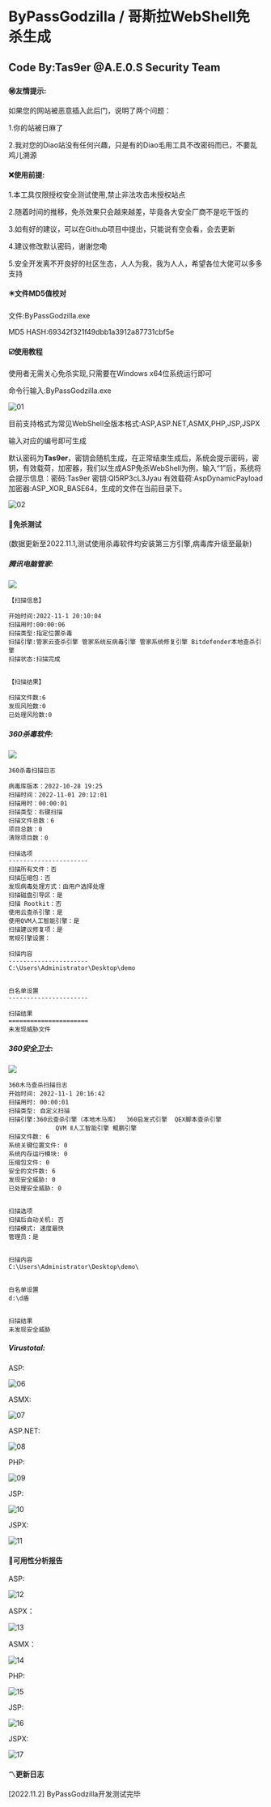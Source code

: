 # ByPassGodzilla / 哥斯拉WebShell免杀生成

## Code By:Tas9er @A.E.0.S Security Team

##### 

#### :secret:友情提示:

如果您的网站被恶意插入此后门，说明了两个问题：

1.你的站被日麻了

2.我对您的Diao站没有任何兴趣，只是有的Diao毛用工具不改密码而已，不要乱鸡儿溯源



#### :x:使用前提:

1.本工具仅限授权安全测试使用,禁止非法攻击未授权站点

2.随着时间的推移，免杀效果只会越来越差，毕竟各大安全厂商不是吃干饭的

3.如有好的建议，可以在Github项目中提出，只能说有空会看，会去更新

4.建议修改默认密码，谢谢您嘞

5.安全开发离不开良好的社区生态，人人为我，我为人人，希望各位大佬可以多多支持



#### :eight_pointed_black_star:文件MD5值校对

文件:ByPassGodzilla.exe

MD5 HASH:69342f321f49dbb1a3912a87731cbf5e



#### :ballot_box_with_check:使用教程

使用者无需关心免杀实现,只需要在Windows x64位系统运行即可

命令行输入:ByPassGodzilla.exe

![01](image\01.jpg)

目前支持格式为常见WebShell全版本格式:ASP,ASP.NET,ASMX,PHP,JSP,JSPX

输入对应的编号即可生成

默认密码为**Tas9er**，密钥会随机生成，在正常结束生成后，系统会提示密码，密钥，有效载荷，加密器，我们以生成ASP免杀WebShell为例，输入“1”后，系统将会提示信息：密码:Tas9er 密钥:Ql5RP3cL3Jyau 有效载荷:AspDynamicPayload 加密器:ASP_XOR_BASE64，生成的文件在当前目录下。

![02](image\02.jpg)



#### :trident:免杀测试

(数据更新至2022.11.1,测试使用杀毒软件均安装第三方引擎,病毒库升级至最新)

##### **腾讯电脑管家:**

![](image\03.jpg)

```
【扫描信息】

开始时间:2022-11-1 20:10:04
扫描用时:00:00:06
扫描类型:指定位置杀毒
扫描引擎:管家云查杀引擎 管家系统反病毒引擎 管家系统修复引擎 Bitdefender本地查杀引擎 
扫描状态:扫描完成


【扫描结果】

扫描文件数:6
发现风险数:0
已处理风险数:0
```



##### **360杀毒软件:**

![](image\04.jpg)

```
360杀毒扫描日志

病毒库版本：2022-10-28 19:25
扫描时间：2022-11-01 20:12:01
扫描用时：00:00:01
扫描类型：右键扫描
扫描文件总数：6
项目总数：0
清除项目数：0

扫描选项
----------------------
扫描所有文件：否
扫描压缩包：否
发现病毒处理方式：由用户选择处理
扫描磁盘引导区：是
扫描 Rootkit：否
使用云查杀引擎：是
使用QVM人工智能引擎：是
扫描建议修复项：是
常规引擎设置：

扫描内容
----------------------
C:\Users\Administrator\Desktop\demo


白名单设置
----------------------

扫描结果
======================
未发现威胁文件
```



##### 360安全卫士:

![](image\05.jpg)

```
360木马查杀扫描日志
开始时间: 2022-11-1 20:16:42
扫描用时: 00:00:01
扫描类型: 自定义扫描
扫描引擎:360云查杀引擎（本地木马库）  360启发式引擎  QEX脚本查杀引擎 
             QVM Ⅱ人工智能引擎 鲲鹏引擎  
扫描文件数: 6
系统关键位置文件: 0
系统内存运行模块: 0
压缩包文件: 0
安全的文件数: 6
发现安全威胁: 0
已处理安全威胁: 0


扫描选项
扫描后自动关机: 否
扫描模式: 速度最快
管理员：是


扫描内容
C:\Users\Administrator\Desktop\demo\


白名单设置
d:\d盾


扫描结果
未发现安全威胁

```



##### Virustotal:

ASP:

![06](image\06.jpg)



ASMX:

![07](image\07.jpg)



ASP.NET:

![08](image\08.jpg)



PHP:

![09](image\09.jpg)



JSP:

![10](image\10.jpg)



JSPX:

![11](image\11.jpg)



#### :100:可用性分析报告

ASP:

![12](image\12.jpg)



ASPX：

![13](image\13.jpg)

ASMX：

![14](image\14.jpg)



PHP:

![15](image\15.jpg)



JSP:

![16](image\16.jpg)



JSPX:

![17](image\17.jpg)

#### :part_alternation_mark:更新日志

[2022.11.2]	ByPassGodzilla开发测试完毕

